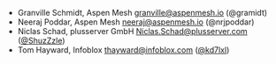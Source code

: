 - Granville Schmidt, Aspen Mesh <granville@aspenmesh.io> (@gramidt)
- Neeraj Poddar, Aspen Mesh <neeraj@aspenmesh.io> (@nrjpoddar)
- Niclas Schad, plusserver GmbH <Niclas.Schad@plusserver.com> ([@ShuzZzle](https://github.com/ShuzZzle))
- Tom Hayward, Infoblox <thayward@infoblox.com> ([@kd7lxl](https://github.com/kd7lxl))
